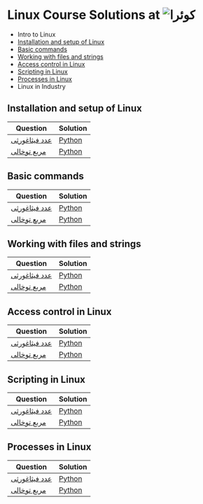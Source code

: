 # Linux Course Solutions at ![کوئرا](https://user-images.githubusercontent.com/49264993/137637114-e0687e95-08eb-4181-98b0-56fe515f6bc7.png)
  - Intro to Linux
  - [Installation and setup of Linux](#installation-and-setup-of-linux)
  - [Basic commands](#basic-commands)
  - [Working with files and strings](#working-with-files-and-strings)
  - [Access control in Linux](#access-control-in-linux)
  - [Scripting in Linux](#scripting-in-linux)
  - [Processes in Linux](#processes-in-linux)
  - Linux in Industry



## Installation and setup of Linux
Question | Solution
 --- | ---
[عدد فیثاغورثی](https://b2n.ir/496654) | [Python](Solved/Adaade%20Fisaghooresi) |
[مربع توخالی](https://b2n.ir/106578) | [Python](Solved/Moraba'%20Tookhali) |

## Basic commands
Question | Solution
 --- | ---
[عدد فیثاغورثی](https://b2n.ir/496654) | [Python](Solved/Adaade%20Fisaghooresi) |
[مربع توخالی](https://b2n.ir/106578) | [Python](Solved/Moraba'%20Tookhali) |

## Working with files and strings
Question | Solution
 --- | ---
[عدد فیثاغورثی](https://b2n.ir/496654) | [Python](Solved/Adaade%20Fisaghooresi) |
[مربع توخالی](https://b2n.ir/106578) | [Python](Solved/Moraba'%20Tookhali) |


## Access control in Linux
Question | Solution
 --- | ---
[عدد فیثاغورثی](https://b2n.ir/496654) | [Python](Solved/Adaade%20Fisaghooresi) |
[مربع توخالی](https://b2n.ir/106578) | [Python](Solved/Moraba'%20Tookhali) |

## Scripting in Linux

Question | Solution
 --- | ---
[عدد فیثاغورثی](https://b2n.ir/496654) | [Python](Solved/Adaade%20Fisaghooresi) |
[مربع توخالی](https://b2n.ir/106578) | [Python](Solved/Moraba'%20Tookhali) |

## Processes in Linux
Question | Solution
 --- | ---
[عدد فیثاغورثی](https://b2n.ir/496654) | [Python](Solved/Adaade%20Fisaghooresi) |
[مربع توخالی](https://b2n.ir/106578) | [Python](Solved/Moraba'%20Tookhali) |

